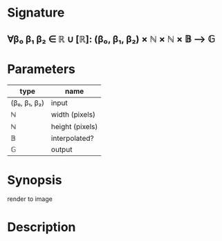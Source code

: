 # Signature
## ∀β₀ β₁ β₂ ∈ ℝ ∪ [ℝ]:  (β₀, β₁, β₂) × ℕ × ℕ × 𝔹 ⟶ 𝔾

# Parameters

| type | name |
|------|------|
|(β₀, β₁, β₂)|input|
|ℕ|width (pixels)|
|ℕ|height (pixels)|
|𝔹|interpolated?|
|𝔾|output|

# Synopsis
render to image

# Description
